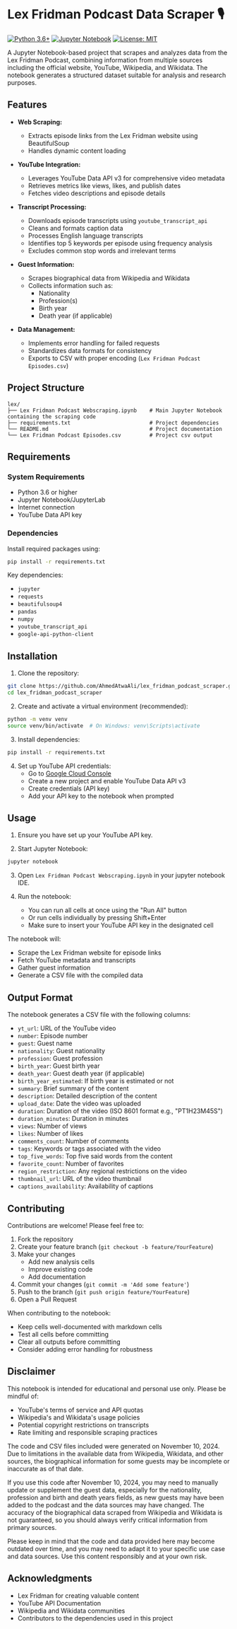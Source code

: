 # Lex Fridman Podcast Data Scraper 🎙️

[![Python 3.6+](https://img.shields.io/badge/python-3.6+-blue.svg)](https://www.python.org/downloads/)
[![Jupyter Notebook](https://img.shields.io/badge/jupyter-%23FA0F00.svg?style=flat&logo=jupyter&logoColor=white)](https://jupyter.org/)
[![License: MIT](https://img.shields.io/badge/License-MIT-yellow.svg)](https://opensource.org/licenses/MIT)

A Jupyter Notebook-based project that scrapes and analyzes data from the Lex Fridman Podcast, combining information from multiple sources including the official website, YouTube, Wikipedia, and Wikidata. The notebook generates a structured dataset suitable for analysis and research purposes.

## Features

* **Web Scraping:**
  * Extracts episode links from the Lex Fridman website using BeautifulSoup
  * Handles dynamic content loading

* **YouTube Integration:**
  * Leverages YouTube Data API v3 for comprehensive video metadata
  * Retrieves metrics like views, likes, and publish dates
  * Fetches video descriptions and episode details

* **Transcript Processing:**
  * Downloads episode transcripts using `youtube_transcript_api`
  * Cleans and formats caption data
  * Processes English language transcripts
  * Identifies top 5 keywords per episode using frequency analysis
  * Excludes common stop words and irrelevant terms

* **Guest Information:**
  * Scrapes biographical data from Wikipedia and Wikidata
  * Collects information such as:
    * Nationality
    * Profession(s)
    * Birth year
    * Death year (if applicable)

* **Data Management:**
  * Implements error handling for failed requests
  * Standardizes data formats for consistency
  * Exports to CSV with proper encoding (`Lex Fridman Podcast Episodes.csv`)

## Project Structure

```
lex/
├── Lex Fridman Podcast Webscraping.ipynb    # Main Jupyter Notebook containing the scraping code
├── requirements.txt                         # Project dependencies
└── README.md                                # Project documentation
└── Lex Fridman Podcast Episodes.csv         # Project csv output
```

## Requirements

### System Requirements
* Python 3.6 or higher
* Jupyter Notebook/JupyterLab
* Internet connection
* YouTube Data API key

### Dependencies
Install required packages using:
```bash
pip install -r requirements.txt
```

Key dependencies:
* `jupyter`
* `requests`
* `beautifulsoup4`
* `pandas`
* `numpy`
* `youtube_transcript_api`
* `google-api-python-client`

## Installation

1. Clone the repository:
```bash
git clone https://github.com/AhmedAtwaAli/lex_fridman_podcast_scraper.git
cd lex_fridman_podcast_scraper
```

2. Create and activate a virtual environment (recommended):
```bash
python -m venv venv
source venv/bin/activate  # On Windows: venv\Scripts\activate
```

3. Install dependencies:
```bash
pip install -r requirements.txt
```

4. Set up YouTube API credentials:
   * Go to [Google Cloud Console](https://console.cloud.google.com)
   * Create a new project and enable YouTube Data API v3
   * Create credentials (API key)
   * Add your API key to the notebook when prompted

## Usage

1. Ensure you have set up your YouTube API key.

2. Start Jupyter Notebook:
```bash
jupyter notebook
```

3. Open `Lex Fridman Podcast Webscraping.ipynb` in your jupyter notebook IDE.

4. Run the notebook:
   * You can run all cells at once using the "Run All" button
   * Or run cells individually by pressing Shift+Enter
   * Make sure to insert your YouTube API key in the designated cell

The notebook will:
- Scrape the Lex Fridman website for episode links
- Fetch YouTube metadata and transcripts
- Gather guest information
- Generate a CSV file with the compiled data

## Output Format

The notebook generates a CSV file with the following columns:
* `yt_url`: URL of the YouTube video
* `number`: Episode number
* `guest`: Guest name
* `nationality`: Guest nationality
* `profession`: Guest profession
* `birth_year`: Guest birth year
* `death_year`: Guest death year (if applicable)
* `birth_year_estimated`: If birth year is estimated or not
* `summary`: Brief summary of the content
* `description`: Detailed description of the content
* `upload_date`: Date the video was uploaded
* `duration`: Duration of the video (ISO 8601 format e.g., "PT1H23M45S")
* `duration_minutes`: Duration in minutes
* `views`: Number of views
* `likes`: Number of likes
* `comments_count`: Number of comments
* `tags`: Keywords or tags associated with the video
* `top_five_words`: Top five said words from the content
* `favorite_count`: Number of favorites
* `region_restriction`: Any regional restrictions on the video
* `thumbnail_url`: URL of the video thumbnail
* `captions_availability`: Availability of captions

## Contributing

Contributions are welcome! Please feel free to:

1. Fork the repository
2. Create your feature branch (`git checkout -b feature/YourFeature`)
3. Make your changes
   * Add new analysis cells
   * Improve existing code
   * Add documentation
4. Commit your changes (`git commit -m 'Add some feature'`)
5. Push to the branch (`git push origin feature/YourFeature`)
6. Open a Pull Request

When contributing to the notebook:
* Keep cells well-documented with markdown cells
* Test all cells before committing
* Clear all outputs before committing
* Consider adding error handling for robustness

## Disclaimer

This notebook is intended for educational and personal use only. Please be mindful of:

- YouTube's terms of service and API quotas
- Wikipedia's and Wikidata's usage policies
- Potential copyright restrictions on transcripts
- Rate limiting and responsible scraping practices

The code and CSV files included were generated on November 10, 2024. Due to limitations in the available data from Wikipedia, Wikidata, and other sources, the biographical information for some guests may be incomplete or inaccurate as of that date.

If you use this code after November 10, 2024, you may need to manually update or supplement the guest data, especially for the nationality, profession and birth and death years fields, as new guests may have been added to the podcast and the data sources may have changed. The accuracy of the biographical data scraped from Wikipedia and Wikidata is not guaranteed, so you should always verify critical information from primary sources.

Please keep in mind that the code and data provided here may become outdated over time, and you may need to adapt it to your specific use case and data sources. Use this content responsibly and at your own risk.

## Acknowledgments

* Lex Fridman for creating valuable content
* YouTube API Documentation
* Wikipedia and Wikidata communities
* Contributors to the dependencies used in this project
